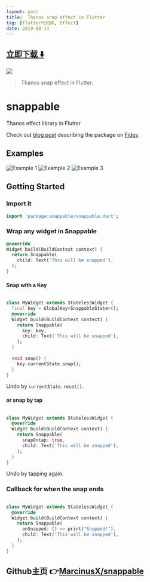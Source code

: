 ```yaml
---
layout: post
title:  Thanos snap effect in Flutter
tag: [flutter代码库, Effect]
date: 2019-08-14
---
```


 


## [立即下载 ️⬇️ ](https://codeload.github.com/MarcinusX/snappable/zip/master) 


 
![](https://flutterawesome.com/content/images/2019/08/snappable.jpg)
 
>
> Thanos snap effect in Flutter.
>

 
# snappable

Thanos effect library in Flutter

Check out [blog post](https://fidev.io/thanos) describing the package on [Fidev](https://fidev.io).

## Examples
![Example 1](https://user-images.githubusercontent.com/16286046/62490322-51313680-b7c9-11e9-91f2-1363c292f544.gif)
![Example 2](https://user-images.githubusercontent.com/16286046/62490326-52626380-b7c9-11e9-9ed3-5545e3175cb6.gif)
![Example 3](https://user-images.githubusercontent.com/16286046/62490340-5bebcb80-b7c9-11e9-8bcf-e94c18f25f1b.gif)


## Getting Started

### Import it
```dart
import 'package:snappable/snappable.dart';
```

### Wrap any widget in Snappable
```dart
@override
Widget build(BuildContext context) {
  return Snappable(
    child: Text('This will be snapped'),
  );
}
```
#### Snap with a Key
```dart

class MyWidget extends StatelessWidget {
  final key = GlobalKey<SnappableState>();
  @override
  Widget build(BuildContext context) {
    return Snappable(
      key: key,
      child: Text('This will be snapped'),
    );
  }
  
  void snap() {
    key.currentState.snap();
  }
}
```
Undo by `currentState.reset()`.
#### or snap by tap
```dart

class MyWidget extends StatelessWidget {
  @override
  Widget build(BuildContext context) {
    return Snappable(
      snapOntap: true,
      child: Text('This will be snapped'),
    );
  }
}
```
 Undo by tapping again.
 
 ### Callback for when the snap ends
 ```dart
 
 class MyWidget extends StatelessWidget {
   @override
   Widget build(BuildContext context) {
     return Snappable(
       onSnapped: () => print("Snapped!"),
       child: Text('This will be snapped'),
     );
   }
 }
 ```

## Github主页 👉[MarcinusX/snappable](http://github.com/MarcinusX/snappable)